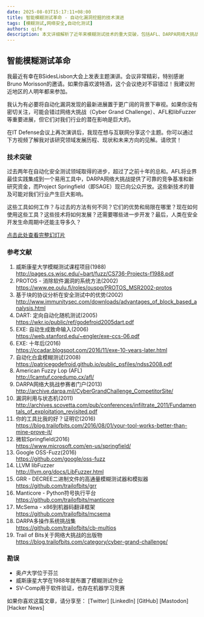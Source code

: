 ```yaml
---
date: 2025-08-03T15:17:11+08:00
title: 智能模糊测试革命 - 自动化漏洞挖掘的技术演进
tags: [模糊测试,网络安全,自动化测试]
authors: qife
description: 本文详细解析了近年来模糊测试技术的重大突破，包括AFL、DARPA网络大挑战等工具和赛事的创新，探讨了自动化漏洞挖掘技术的现状、局限性与未来发展方向。
---
```


## 智能模糊测试革命

我最近有幸在BSidesLisbon大会上发表主题演讲。会议非常精彩，特别感谢Bruno Morisson的邀请。如果你喜欢波特酒，这个会议绝对不容错过！我建议附近地区的人明年都来参加。

我认为有必要将自动化漏洞发现的最新进展置于更广阔的背景下审视。如果你没有密切关注，可能会错过网络大挑战（Cyber Grand Challenge）、AFL和libFuzzer等重要进展，但它们对我们行业的潜在影响是巨大的。

在IT Defense会议上再次演讲后，我现在想与互联网分享这个主题。你可以通过下方视频了解我对该研究领域发展历程、现状和未来方向的见解。请欣赏！

### 技术突破

过去两年在自动化安全测试领域取得的进步，超过了之前十年的总和。AFL将业界最佳实践集成到一个易用工具中，DARPA网络大挑战提供了可靠的竞争基准和新研究资金，而Project Springfield（即SAGE）现已向公众开放。这些新技术的普及可能对我们行业产生巨大影响。

这些工具如何工作？与过去的方法有何不同？它们的优势和局限在哪里？现在如何使用这些工具？这些技术将如何发展？还需要哪些进一步开发？最后，人类在安全开发生命周期中还能主导多久？

[点击此处查看完整幻灯片](链接)

### 参考文献

1. 威斯康星大学模糊测试课程项目(1988)  
   http://pages.cs.wisc.edu/~bart/fuzz/CS736-Projects-f1988.pdf  
2. PROTOS - 消除软件漏洞的系统方法(2002)  
   https://www.ee.oulu.fi/roles/ouspg/PROTOS_MSR2002-protos  
3. 基于块的协议分析在安全测试中的优势(2002)  
   http://www.immunitysec.com/downloads/advantages_of_block_based_analysis.html  
4. DART: 定向自动化随机测试(2005)  
   https://wkr.io/public/ref/godefroid2005dart.pdf  
5. EXE: 自动生成致命输入(2006)  
   https://web.stanford.edu/~engler/exe-ccs-06.pdf  
6. EXE: 十年后(2016)  
   https://ccadar.blogspot.com/2016/11/exe-10-years-later.html  
7. 自动化白盒模糊测试(2008)  
   https://patricegodefroid.github.io/public_psfiles/ndss2008.pdf  
8. American Fuzzy Lop (AFL)  
   http://lcamtuf.coredump.cx/afl/  
9. DARPA网络大挑战参赛者门户(2013)  
   http://archive.darpa.mil/CyberGrandChallenge_CompetitorSite/  
10. 漏洞利用与状态机(2011)  
    http://archives.scovetta.com/pub/conferences/infiltrate_2011/Fundamentals_of_exploitation_revisited.pdf  
11. 你的工具比我的好？证明它(2016)  
    https://blog.trailofbits.com/2016/08/01/your-tool-works-better-than-mine-prove-it/  
12. 微软Springfield(2016)  
    https://www.microsoft.com/en-us/springfield/  
13. Google OSS-Fuzz(2016)  
    https://github.com/google/oss-fuzz  
14. LLVM libFuzzer  
    http://llvm.org/docs/LibFuzzer.html  
15. GRR - DECREE二进制文件的高通量模糊测试器和模拟器  
    https://github.com/trailofbits/grr  
16. Manticore - Python符号执行平台  
    https://github.com/trailofbits/manticore  
17. McSema - x86到机器码翻译框架  
    https://github.com/trailofbits/mcsema  
18. DARPA多操作系统挑战集  
    https://github.com/trailofbits/cb-multios  
19. Trail of Bits关于网络大挑战的出版物  
    https://blog.trailofbits.com/category/cyber-grand-challenge/  

### 勘误

- 奥卢大学位于芬兰
- 威斯康星大学在1988年就布置了模糊测试作业
- SV-Comp用于软件验证，也存在机器学习竞赛

如果你喜欢这篇文章，请分享至：
[Twitter] [LinkedIn] [GitHub] [Mastodon] [Hacker News]